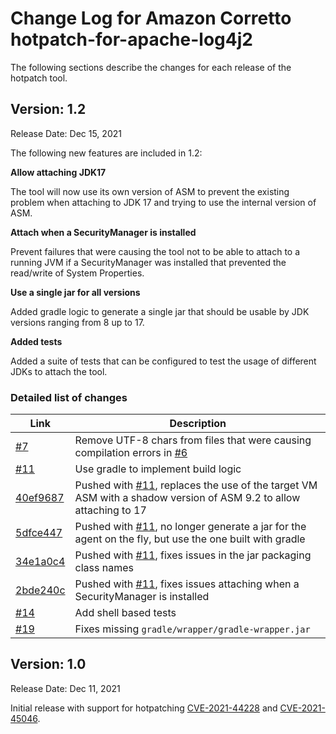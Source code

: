 # Change Log for Amazon Corretto hotpatch-for-apache-log4j2

The following sections describe the changes for each release of the hotpatch tool.

## Version: 1.2

Release Date: Dec 15, 2021


The following new features are included in 1.2:

**Allow attaching JDK17**

The tool will now use its own version of ASM to prevent the existing problem when attaching to JDK 17 and trying to use the internal version of ASM.

**Attach when a SecurityManager is installed**

Prevent failures that were causing the tool not to be able to attach to a running JVM if a SecurityManager was installed that prevented the read/write of System Properties.

**Use a single jar for all versions**

Added gradle logic to generate a single jar that should be usable by JDK versions ranging from 8 up to 17.

**Added tests**

Added a suite of tests that can be configured to test the usage of different JDKs to attach the tool.

### Detailed list of changes
|  Link  | Description |
| --- | --- |
| [#7](https://github.com/corretto/hotpatch-for-apache-log4j2/issues/7) | Remove UTF-8 chars from files that were causing compilation errors in [#6](https://github.com/corretto/hotpatch-for-apache-log4j2/issues/6) |
| [#11](https://github.com/corretto/hotpatch-for-apache-log4j2/pull/11) | Use gradle to implement build logic
| [40ef9687](https://github.com/corretto/hotpatch-for-apache-log4j2/commit/40ef9687a2b366af7ca96b5df7ca4ae99031b001) | Pushed with [#11](https://github.com/corretto/hotpatch-for-apache-log4j2/pull/11), replaces the use of the target VM ASM with a shadow version of ASM 9.2 to allow attaching to 17 |
| [5dfce447](https://github.com/corretto/hotpatch-for-apache-log4j2/commit/5dfce4471ad4e0ffd73bfedfaf2cea122237739a) | Pushed with [#11](https://github.com/corretto/hotpatch-for-apache-log4j2/pull/11), no longer generate a jar for the agent on the fly, but use the one built with gradle |
| [34e1a0c4](https://github.com/corretto/hotpatch-for-apache-log4j2/commit/34e1a0c45859963f61543d2f05e4e2f68d7fd7ba) | Pushed with [#11](https://github.com/corretto/hotpatch-for-apache-log4j2/pull/11), fixes issues in the jar packaging class names |
| [2bde240c](https://github.com/corretto/hotpatch-for-apache-log4j2/commit/2bde240c47a510816fbe25d607858c93c1889f16) | Pushed with [#11](https://github.com/corretto/hotpatch-for-apache-log4j2/pull/11), fixes issues attaching when a SecurityManager is installed |
| [#14](https://github.com/corretto/hotpatch-for-apache-log4j2/pull/14) | Add shell based tests |
| [#19](https://github.com/corretto/hotpatch-for-apache-log4j2/pull/19) | Fixes missing `gradle/wrapper/gradle-wrapper.jar`


## Version: 1.0

Release Date: Dec 11, 2021

Initial release with support for hotpatching [CVE-2021-44228](https://nvd.nist.gov/vuln/detail/CVE-2021-44228) and [CVE-2021-45046](https://nvd.nist.gov/vuln/detail/CVE-2021-45046/).


